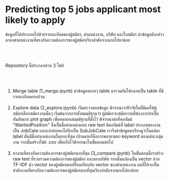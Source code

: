 <h1>Predicting top 5 jobs applicant most likely to apply</h1>
ข้อมูลที่ได้ประกอบไปด้วยรายละเอียดของผู้สมัคร, ตำแหน่งงาน, บริษัท และใบสมัคร
นำข้อมูลดังกล่าวมาหาตำแหน่งงานที่ตรงกับความต้องการของผู้สมัครเรียงลำดับจากมากไปหาน้อย

<br></br>
<p>Repository นี้ประกอบด้วย 3 ไฟล์</p>
<br></br>

1. Merge table (1_merge.ipynb)
นำข้อมูลหลายๆ table มารวมกันให้กลายเป็น table ที่มีรายละเอียดครบถ้วน
<br></br>
2. Explore data (2_explore.ipynb)
เริ่มตรวจสอบข้อมูล พิจารณาว่าปัจจัยใดที่มีผลให้ผู้สมัครเลือกสมัครงานนั้นๆ เริ่มต้นจากการตั้งสมมติฐานว่า ผู้สมัครจะสมัครงานที่ต้องการทำเป็นอันดับแรก plot graph เพื่อทดสอบสมมติฐานที่ตั้งไว้
พิจารณาต่อที่คอลัมน์ "WantedPosition" ซึ่งเป็นชื่อตำแหน่งแบบ raw text มีคอลัมน์ที่ label ประเภทของงานเป็น JobCate และแบ่งย่อยลงไปอีกเป็น SubJobCate เราจึงนำข้อมูลมาเรียงดูว่าในแต่ละ label นั้นมีชื่อตำแหน่งงานใดเยอะที่สุด เป้าหมายก็คือการพยายามหา keyword ของแต่ละกลุ่มงาน จากนั้นสร้างไฟล์ .csv เพื่อเก็บไว้พิจารณาในขั้นตอนต่อไป
<br></br>
3. หางานที่ตรงกับความต้องการของผู้สมัครมากที่สุด (3_compare.ipynb)
ในขั้นตอนนี้เราสร้าง raw text ที่รวบรวมความต้องการของผู้สมัคร และของบริษัท จากนั้นแปลงเป็น vector ด้วย TF-IDF นำ vector ของผู้สมัครมาเปรียบเทียบกับ vector ของตำแหน่งงาน ผลที่ได้จะเป็นลำดับงานที่ตรงกับความต้องการของผู้สมัครมากที่สุดเรียงลำดับจากมากไปหาน้อย
<br></br>
